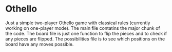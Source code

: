 # Othello
Just a simple two-player Othello game with classical rules (currently working on one-player mode).
The main file contatins the major chunk of the code.
The board file is just one function to flip the pieces and to check if any pieces are flipped.
The possibilities file is to see which positions on the board have any moves possible.
